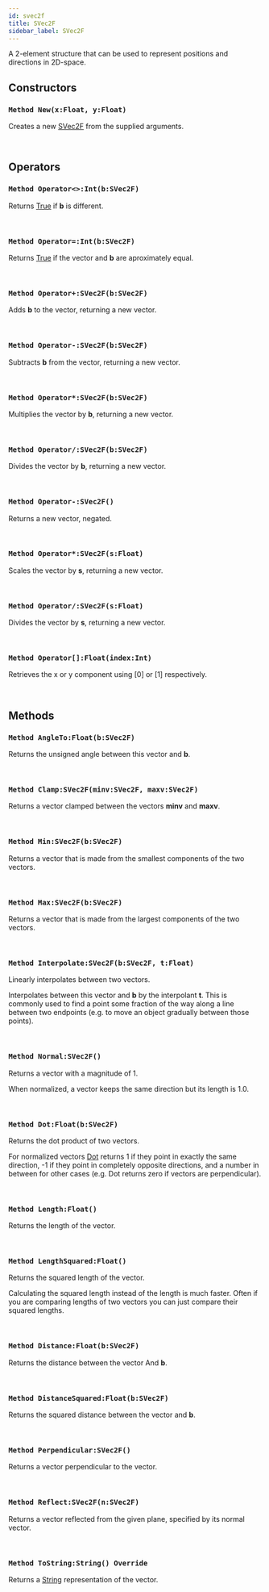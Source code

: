 ```yaml
---
id: svec2f
title: SVec2F
sidebar_label: SVec2F
---
```


A 2-element structure that can be used to represent positions and directions in 2D-space.


## Constructors

### `Method New(x:Float, y:Float)`

Creates a new [SVec2F](../../../brl/brl.vector/svec2f) from the supplied arguments.

<br/>

## Operators

### `Method Operator<>:Int(b:SVec2F)`

Returns [True](../../../brl/brl.blitz/#true) if <b>b</b> is different.

<br/>

### `Method Operator=:Int(b:SVec2F)`

Returns [True](../../../brl/brl.blitz/#true) if the vector and <b>b</b> are aproximately equal.

<br/>

### `Method Operator+:SVec2F(b:SVec2F)`

Adds <b>b</b> to the vector, returning a new vector.

<br/>

### `Method Operator-:SVec2F(b:SVec2F)`

Subtracts <b>b</b> from the vector, returning a new vector.

<br/>

### `Method Operator*:SVec2F(b:SVec2F)`

Multiplies the vector by <b>b</b>, returning a new vector.

<br/>

### `Method Operator/:SVec2F(b:SVec2F)`

Divides the vector by <b>b</b>, returning a new vector.

<br/>

### `Method Operator-:SVec2F()`

Returns a new vector, negated.

<br/>

### `Method Operator*:SVec2F(s:Float)`

Scales the vector by <b>s</b>, returning a new vector.

<br/>

### `Method Operator/:SVec2F(s:Float)`

Divides the vector by <b>s</b>, returning a new vector.

<br/>

### `Method Operator[]:Float(index:Int)`

Retrieves the x or y component using [0] or [1] respectively.

<br/>

## Methods

### `Method AngleTo:Float(b:SVec2F)`

Returns the unsigned angle between this vector and <b>b</b>.

<br/>

### `Method Clamp:SVec2F(minv:SVec2F, maxv:SVec2F)`

Returns a vector clamped between the vectors <b>minv</b> and <b>maxv</b>.

<br/>

### `Method Min:SVec2F(b:SVec2F)`

Returns a vector that is made from the smallest components of the two vectors.

<br/>

### `Method Max:SVec2F(b:SVec2F)`

Returns a vector that is made from the largest components of the two vectors.

<br/>

### `Method Interpolate:SVec2F(b:SVec2F, t:Float)`

Linearly interpolates between two vectors.

Interpolates between this vector and <b>b</b> by the interpolant <b>t</b>.
This is commonly used to find a point some fraction of the way along a line between two endpoints (e.g. to move an object gradually between those points).


<br/>

### `Method Normal:SVec2F()`

Returns a vector with a magnitude of 1.

When normalized, a vector keeps the same direction but its length is 1.0.


<br/>

### `Method Dot:Float(b:SVec2F)`

Returns the dot product of two vectors.

For normalized vectors [Dot](../../../brl/brl.vector/svec2f/#method-dot-floatb-svec2f) returns 1 if they point in exactly the same direction, -1 if they point in completely opposite directions,
and a number in between for other cases (e.g. Dot returns zero if vectors are perpendicular).


<br/>

### `Method Length:Float()`

Returns the length of the vector.

<br/>

### `Method LengthSquared:Float()`

Returns the squared length of the vector.

Calculating the squared length instead of the length is much faster.
Often if you are comparing lengths of two vectors you can just compare their squared lengths.


<br/>

### `Method Distance:Float(b:SVec2F)`

Returns the distance between the vector And <b>b</b>.

<br/>

### `Method DistanceSquared:Float(b:SVec2F)`

Returns the squared distance between the vector and <b>b</b>.

<br/>

### `Method Perpendicular:SVec2F()`

Returns a vector perpendicular to the vector.

<br/>

### `Method Reflect:SVec2F(n:SVec2F)`

Returns a vector reflected from the given plane, specified by its normal vector.

<br/>

### `Method ToString:String() Override`

Returns a [String](../../../brl/brl.blitz/#string) representation of the vector.

<br/>

